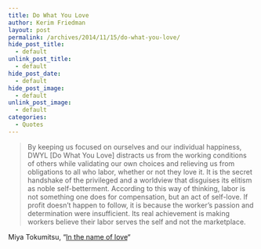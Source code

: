 ```yaml
---
title: Do What You Love
author: Kerim Friedman
layout: post
permalink: /archives/2014/11/15/do-what-you-love/
hide_post_title:
  - default
unlink_post_title:
  - default
hide_post_date:
  - default
hide_post_image:
  - default
unlink_post_image:
  - default
categories:
  - Quotes
---
```

> By keeping us focused on ourselves and our individual happiness, DWYL [Do What You Love] distracts us from the working conditions of others while validating our own choices and relieving us from obligations to all who labor, whether or not they love it. It is the secret handshake of the privileged and a worldview that disguises its elitism as noble self-betterment. According to this way of thinking, labor is not something one does for compensation, but an act of self-love. If profit doesn’t happen to follow, it is because the worker’s passion and determination were insufficient. Its real achievement is making workers believe their labor serves the self and not the marketplace. 

Miya Tokumitsu, &#8220;<a href="https://www.jacobinmag.com/2014/01/in-the-name-of-love/" onclick="_gaq.push(['_trackEvent', 'outbound-article', 'https://www.jacobinmag.com/2014/01/in-the-name-of-love/', 'In the name of love']);" >In the name of love</a>&#8220;

